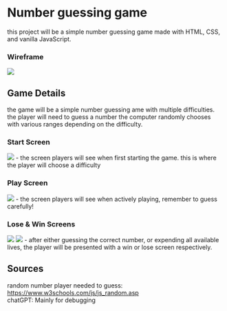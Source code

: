 # Number guessing game

this project will be a simple number guessing game made with HTML, CSS, and vanilla JavaScript.

### Wireframe
<img src="NGG.png">

## Game Details
the game will be a simple number guessing ame with multiple difficulties. the player will need to guess a number the computer randomly chooses with various ranges depending on the difficulty.

### Start Screen
<img src="startscreen.jpeg">
- the screen players will see when first starting the game. this is where the player will choose a difficulty

### Play Screen
<img src="playscreen.jpeg">
- the screen players will see when actively playing, remember to guess carefully!

### Lose & Win Screens
<img src="winscreen.jpeg">
<img src="losescreen.jpeg">
- after either guessing the correct number, or expending all available lives, the player will be presented with a win or lose screen respectively.

## Sources
random number player needed to guess: https://www.w3schools.com/js/js_random.asp <br />
chatGPT: Mainly for debugging <br />
